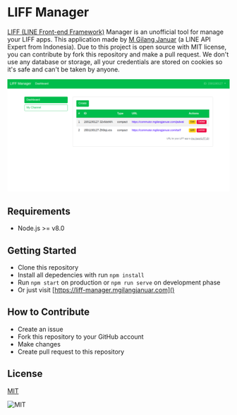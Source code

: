 # LIFF Manager

[LIFF (LINE Front-end Framework)](https://developers.line.me/en/docs/liff/overview) Manager is an unofficial tool for manage your LIFF apps. This application made by [M Gilang Januar](https://www.line-community.me/contributors/detail?apiId=0037F00000ZnJvgQAF) (a LINE API Expert from Indonesia). Due to this project is open source with MIT license, you can contribute by fork this repository and make a pull request. We don't use any database or storage, all your credentials are stored on cookies so it's safe and can't be taken by anyone.

![screenshot](./screenshot.png)

## Requirements

 - Node.js >= v8.0

## Getting Started

 - Clone this repository
 - Install all depedencies with run `npm install`
 - Run `npm start` on production or `npm run serve` on development phase
 - Or just visit [https://liff-manager.mgilangjanuar.com]()

## How to Contribute

 - Create an issue
 - Fork this repository to your GitHub account
 - Make changes
 - Create pull request to this repository

## License

[MIT](./LICENSE.md)

![MIT](https://camo.githubusercontent.com/4b87deb1e6a0319f8b3979ece5337e326ce8b22b/68747470733a2f2f6d656469612e67697068792e636f6d2f6d656469612f4a685468624f71363276776e362f67697068792e676966)